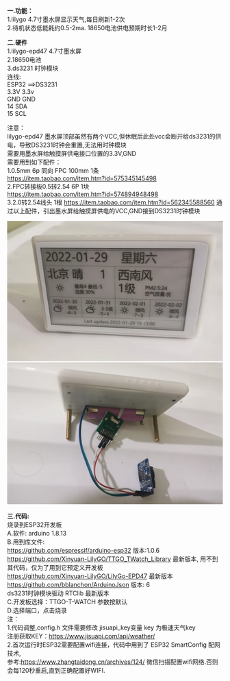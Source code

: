 <b>一.功能：</b> <br/>
1.lilygo 4.7寸墨水屏显示天气,每日刷新1-2次 <br/> 
2.待机状态低能耗约0.5-2ma. 18650电池供电预期时长1-2月 <br/>
   
<b>二.硬件</b>  <br/>
1.lilygo-epd47 4.7寸墨水屏 <br/>
2.18650电池 <br/>
3.ds3231 时钟模块 <br/>
连线: <br/>
ESP32 ==>DS3231 <br/>
3.3V 3.3v <br/>
GND GND <br/>
14 SDA <br/>
15 SCL <br/>

注意： <br/>
lilygo-epd47 墨水屏顶部虽然有两个VCC,但休眠后此处vcc会断开给ds3231的供电，导致DS3231时钟会重置,无法用时钟模块 <br/>
需要用墨水屏给触摸屏供电接口位置的3.3V,GND <br/>
需要用到如下配件： <br/>
1.0.5mm 6p 同向 FPC 100mm 1条<br/>
   https://item.taobao.com/item.htm?id=575345145498 <br/>
2.FPC转接板0.5转2.54 6P 1块<br/>
   https://item.taobao.com/item.htm?id=574894948498 <br/>
3.2.0转2.54线头 1根
   https://item.taobao.com/item.htm?id=562345588560
通过以上配件，引出墨水屏给触摸屏供电的VCC,GND接到DS3231时钟模块 <br/>

<img src= 'https://github.com/lixy123/lilygo_epd47_time_show_weather/blob/main/ink1.jpg?raw=true' /> <br/>
<img src= 'https://github.com/lixy123/lilygo_epd47_time_show_weather/blob/main/ink2.jpg?raw=true' /> <br/>

<b>三.代码:</b><br/>
烧录到ESP32开发板<br/>
A.软件: arduino 1.8.13<br/>
B.用到库文件:<br/>
https://github.com/espressif/arduino-esp32 版本:1.0.6<br/>
https://github.com/Xinyuan-LilyGO/TTGO_TWatch_Library 最新版本, 用不到其代码，仅为了用到它预定义开发板<br/>
https://github.com/Xinyuan-LilyGO/LilyGo-EPD47 最新版本<br/>
https://github.com/bblanchon/ArduinoJson 版本: 6<br/>
ds3231时钟模块驱动 RTClib 最新版本<br/>
C.开发板选择：TTGO-T-WATCH 参数按默认<br/>
D.选择端口，点击烧录<br/>
注：<br/>
1.代码调整,config.h 文件需要修改 jisuapi_key变量 key 为极速天气key <br/>
注册获取KEY：https://www.jisuapi.com/api/weather/<br/>
2.首次运行时ESP32需要配置wifi连接，代码中用到了 ESP32 SmartConfig 配网技术,<br/>
参考:https://www.zhangtaidong.cn/archives/124/ 微信扫描配置wifi网络.否则会每120秒重启,直到正确配置好WIFI.<br/>

